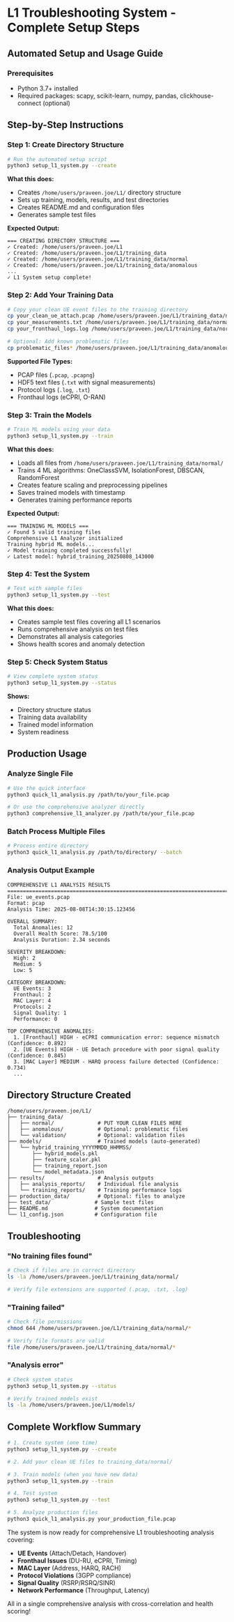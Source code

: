 # L1 Troubleshooting System - Complete Setup Steps

## Automated Setup and Usage Guide

### Prerequisites
- Python 3.7+ installed
- Required packages: scapy, scikit-learn, numpy, pandas, clickhouse-connect (optional)

## Step-by-Step Instructions

### Step 1: Create Directory Structure
```bash
# Run the automated setup script
python3 setup_l1_system.py --create
```

**What this does:**
- Creates `/home/users/praveen.joe/L1/` directory structure
- Sets up training, models, results, and test directories
- Creates README.md and configuration files
- Generates sample test files

**Expected Output:**
```
=== CREATING DIRECTORY STRUCTURE ===
✓ Created: /home/users/praveen.joe/L1
✓ Created: /home/users/praveen.joe/L1/training_data
✓ Created: /home/users/praveen.joe/L1/training_data/normal
✓ Created: /home/users/praveen.joe/L1/training_data/anomalous
...
✓ L1 System setup complete!
```

### Step 2: Add Your Training Data
```bash
# Copy your clean UE event files to the training directory
cp your_clean_ue_attach.pcap /home/users/praveen.joe/L1/training_data/normal/
cp your_measurements.txt /home/users/praveen.joe/L1/training_data/normal/
cp your_fronthaul_logs.log /home/users/praveen.joe/L1/training_data/normal/

# Optional: Add known problematic files
cp problematic_files* /home/users/praveen.joe/L1/training_data/anomalous/
```

**Supported File Types:**
- PCAP files (`.pcap`, `.pcapng`)
- HDF5 text files (`.txt` with signal measurements)
- Protocol logs (`.log`, `.txt`)
- Fronthaul logs (eCPRI, O-RAN)

### Step 3: Train the Models
```bash
# Train ML models using your data
python3 setup_l1_system.py --train
```

**What this does:**
- Loads all files from `/home/users/praveen.joe/L1/training_data/normal/`
- Trains 4 ML algorithms: OneClassSVM, IsolationForest, DBSCAN, RandomForest
- Creates feature scaling and preprocessing pipelines
- Saves trained models with timestamp
- Generates training performance reports

**Expected Output:**
```
=== TRAINING ML MODELS ===
✓ Found 5 valid training files
Comprehensive L1 Analyzer initialized
Training hybrid ML models...
✓ Model training completed successfully!
✓ Latest model: hybrid_training_20250808_143000
```

### Step 4: Test the System
```bash
# Test with sample files
python3 setup_l1_system.py --test
```

**What this does:**
- Creates sample test files covering all L1 scenarios
- Runs comprehensive analysis on test files
- Demonstrates all analysis categories
- Shows health scores and anomaly detection

### Step 5: Check System Status
```bash
# View complete system status
python3 setup_l1_system.py --status
```

**Shows:**
- Directory structure status
- Training data availability
- Trained model information
- System readiness

## Production Usage

### Analyze Single File
```bash
# Use the quick interface
python3 quick_l1_analysis.py /path/to/your_file.pcap

# Or use the comprehensive analyzer directly
python3 comprehensive_l1_analyzer.py /path/to/your_file.pcap
```

### Batch Process Multiple Files
```bash
# Process entire directory
python3 quick_l1_analysis.py /path/to/directory/ --batch
```

### Analysis Output Example
```
COMPREHENSIVE L1 ANALYSIS RESULTS
================================================================================
File: ue_events.pcap
Format: pcap
Analysis Time: 2025-08-08T14:30:15.123456

OVERALL SUMMARY:
  Total Anomalies: 12
  Overall Health Score: 78.5/100
  Analysis Duration: 2.34 seconds

SEVERITY BREAKDOWN:
  High: 2
  Medium: 5
  Low: 5

CATEGORY BREAKDOWN:
  UE Events: 3
  Fronthaul: 2
  MAC Layer: 4
  Protocols: 2
  Signal Quality: 1
  Performance: 0

TOP COMPREHENSIVE ANOMALIES:
  1. [Fronthaul] HIGH - eCPRI communication error: sequence mismatch (Confidence: 0.892)
  2. [UE Events] HIGH - UE Detach procedure with poor signal quality (Confidence: 0.845)
  3. [MAC Layer] MEDIUM - HARQ process failure detected (Confidence: 0.734)
  ...
```

## Directory Structure Created

```
/home/users/praveen.joe/L1/
├── training_data/
│   ├── normal/              # PUT YOUR CLEAN FILES HERE
│   ├── anomalous/           # Optional: problematic files
│   └── validation/          # Optional: validation files
├── models/                  # Trained models (auto-generated)
│   └── hybrid_training_YYYYMMDD_HHMMSS/
│       ├── hybrid_models.pkl
│       ├── feature_scaler.pkl
│       ├── training_report.json
│       └── model_metadata.json
├── results/                 # Analysis outputs
│   ├── analysis_reports/    # Individual file analysis
│   └── training_reports/    # Training performance logs
├── production_data/         # Optional: files to analyze
├── test_data/              # Sample test files
├── README.md               # System documentation
└── l1_config.json          # Configuration file
```

## Troubleshooting

### "No training files found"
```bash
# Check if files are in correct directory
ls -la /home/users/praveen.joe/L1/training_data/normal/

# Verify file extensions are supported (.pcap, .txt, .log)
```

### "Training failed" 
```bash
# Check file permissions
chmod 644 /home/users/praveen.joe/L1/training_data/normal/*

# Verify file formats are valid
file /home/users/praveen.joe/L1/training_data/normal/*
```

### "Analysis error"
```bash
# Check system status
python3 setup_l1_system.py --status

# Verify trained models exist
ls -la /home/users/praveen.joe/L1/models/
```

## Complete Workflow Summary

```bash
# 1. Create system (one time)
python3 setup_l1_system.py --create

# 2. Add your clean UE files to training_data/normal/

# 3. Train models (when you have new data)
python3 setup_l1_system.py --train

# 4. Test system
python3 setup_l1_system.py --test

# 5. Analyze production files
python3 quick_l1_analysis.py your_production_file.pcap
```

The system is now ready for comprehensive L1 troubleshooting analysis covering:
- **UE Events** (Attach/Detach, Handover)
- **Fronthaul Issues** (DU-RU, eCPRI, Timing)
- **MAC Layer** (Address, HARQ, RACH)
- **Protocol Violations** (3GPP compliance)
- **Signal Quality** (RSRP/RSRQ/SINR)
- **Network Performance** (Throughput, Latency)

All in a single comprehensive analysis with cross-correlation and health scoring!